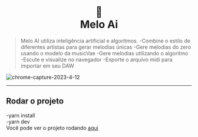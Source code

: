 <h1 align="center">
📄<br>Melo Ai
</h1>

> Melo AI utiliza inteligência artificial e algoritmos.
-Combine o estilo de diferentes artistas para gerar melodias únicas
-Gere melodias do zero usando o modelo da musicVae
-Gere melodias utilizando o algoritmo 
-Escute e visualize no navegador 
-Exporte o arquivo midi para importar em seu DAW

![chrome-capture-2023-4-12](https://github.com/VanLMC/Melo-Ai/assets/39391737/5a851f19-5de9-4697-9ba8-4d78f180f040)

---

## Rodar o projeto
  -yarn install \
  -yarn dev \
Você pode ver o projeto rodando [aqui](google.com) 



